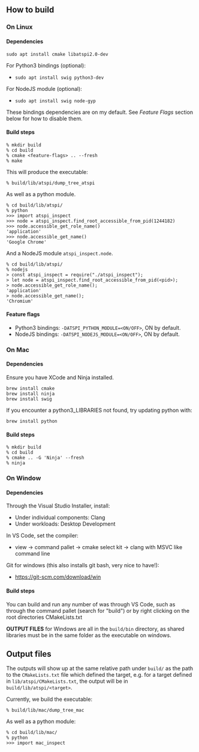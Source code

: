 ## How to build

### On Linux

#### Dependencies

`sudo apt install cmake libatspi2.0-dev`

For Python3 bindings (optional):
* `sudo apt install swig python3-dev`

For NodeJS module (optional):
* `sudo apt install swig node-gyp`

These bindings dependencies are on my default. See *Feature Flags* section below for how to disable them.

#### Build steps
```
% mkdir build
% cd build
% cmake <feature-flags> .. --fresh
% make
```

This will produce the executable:
```
% build/lib/atspi/dump_tree_atspi
```

As well as a python module.
```
% cd build/lib/atspi/
% python
>>> import atspi_inspect
>>> node = atspi_inspect.find_root_accessible_from_pid(1244182)
>>> node.accessible_get_role_name()
'application'
>>> node.accessible_get_name()
'Google Chrome'
```

And a NodeJS module `atspi_inspect.node`.
```
% cd build/lib/atspi/
% nodejs
> const atspi_inspect = require("./atspi_inspect");
> let node = atspi_inspect.find_root_accessible_from_pid(<pid>);
> node.accessible_get_role_name();
'application'
> node.accessible_get_name();
'Chromium'
```

#### Feature flags

* Python3 bindings: `-DATSPI_PYTHON_MODULE=<ON/OFF>`, ON by default.
* NodeJS bindings: `-DATSPI_NODEJS_MODULE=<ON/OFF>`, ON by default.

### On Mac

#### Dependencies

Ensure you have XCode and Ninja installed.

```
brew install cmake
brew install ninja
brew install swig
```

If you encounter a python3_LIBRARIES not found, try updating python with:

```
brew install python
```

#### Build steps

```
% mkdir build
% cd build
% cmake .. -G 'Ninja' --fresh
% ninja
```

### On Window

#### Dependencies

Through the Visual Studio Installer, install:
- Under individual components: Clang
- Under workloads: Desktop Development

In VS Code, set the compiler:
- view -> command pallet -> cmake select kit -> clang with MSVC like command line

Git for windows (this also installs git bash, very nice to have!):
- https://git-scm.com/download/win

#### Build steps

You can build and run any number of was through VS Code, such as through the command pallet (search for "build") or by right clicking on the root directories CMakeLists.txt

**OUTPUT FILES** for Windows are all in the `build/bin` directory, as shared libraries must be in the same folder as the executable on windows.

## Output files

The outputs will show up at the same relative path under `build/` as the path to the `CMakeLists.txt` file which defined the target, e.g. for a target defined in `lib/atspi/CMakeLists.txt`, the output will be in `build/lib/atspi/<target>`.

Currently, we build the executable:
```
% build/lib/mac/dump_tree_mac
```

As well as a python module:
```
% cd build/lib/mac/
% python
>>> import mac_inspect
```

